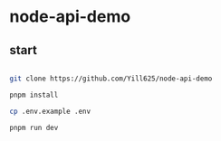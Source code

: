# node-api-demo

## start

```bash

git clone https://github.com/Yill625/node-api-demo

pnpm install

cp .env.example .env

pnpm run dev

```
